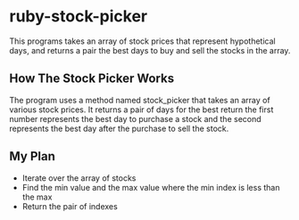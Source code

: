 # ruby-stock-picker

This programs takes an array of stock prices that represent hypothetical days, and returns a pair the best days to buy and sell the stocks in the array.

## How The Stock Picker Works

The program uses a method named stock_picker that takes an array of various stock prices. It returns a pair of days for the best return the first number represents the best day to purchase a stock and the second represents the best day after the purchase to sell the stock.

## My Plan

- Iterate over the array of stocks
- Find the min value and the max value where the min index is less than the max
- Return the pair of indexes
